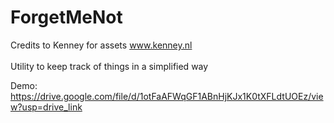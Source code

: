 # ForgetMeNot
Credits to Kenney for assets www.kenney.nl <br/> <br/>
Utility to keep track of things in a simplified way <br/>

Demo: https://drive.google.com/file/d/1otFaAFWqGF1ABnHjKJx1K0tXFLdtUOEz/view?usp=drive_link
